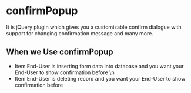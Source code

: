 # confirmPopup
It is jQuery plugin which gives you a customizable confirm dialogue with support for changing confirmation message and many more.

## When we Use confirmPopup
* Item End-User is inserting form data into database and you want your End-User to show confirmation before \n
* Item End-User is deleting record and you want your End-User to show confirmation before

